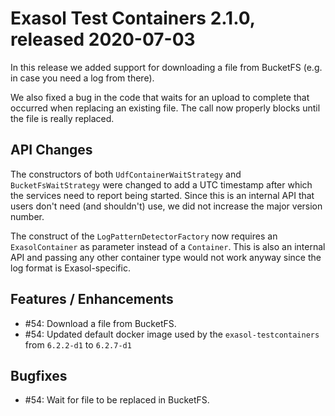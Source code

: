 # Exasol Test Containers 2.1.0, released 2020-07-03

In this release we added support for downloading a file from BucketFS (e.g. in case you need a log from there).

We also fixed a bug in the code that waits for an upload to complete that occurred when replacing an existing file. The call now properly blocks until the file is really replaced.

## API Changes

The constructors of both `UdfContainerWaitStrategy` and `BucketFsWaitStrategy` were changed to add a UTC timestamp after which the services need to report being started.
Since this is an internal API that users don't need (and shouldn't) use, we did not increase the major version number.

The construct of the `LogPatternDetectorFactory` now requires an `ExasolContainer` as parameter instead of a `Container`. This is also an internal API and passing any other container type would not work anyway since the log format is Exasol-specific.

## Features / Enhancements
 
* #54: Download a file from BucketFS.
* #54: Updated default docker image used by the `exasol-testcontainers` from `6.2.2-d1` to `6.2.7-d1`

## Bugfixes

* #54: Wait for file to be replaced in BucketFS.
